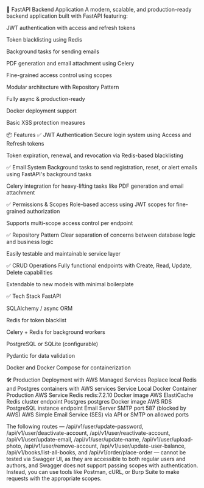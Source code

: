 🚀 FastAPI Backend Application
A modern, scalable, and production-ready backend application built with FastAPI featuring:

JWT authentication with access and refresh tokens

Token blacklisting using Redis

Background tasks for sending emails

PDF generation and email attachment using Celery

Fine-grained access control using scopes

Modular architecture with Repository Pattern

Fully async & production-ready

Docker deployment support

Basic XSS protection measures

📦 Features
✅ JWT Authentication
Secure login system using Access and Refresh tokens

Token expiration, renewal, and revocation via Redis-based blacklisting

✅ Email System
Background tasks to send registration, reset, or alert emails using FastAPI's background tasks

Celery integration for heavy-lifting tasks like PDF generation and email attachment

✅ Permissions & Scopes
Role-based access using JWT scopes for fine-grained authorization

Supports multi-scope access control per endpoint

✅ Repository Pattern
Clear separation of concerns between database logic and business logic

Easily testable and maintainable service layer

✅ CRUD Operations
Fully functional endpoints with Create, Read, Update, Delete capabilities

Extendable to new models with minimal boilerplate

✅ Tech Stack
FastAPI

SQLAlchemy / async ORM

Redis for token blacklist

Celery + Redis for background workers

PostgreSQL or SQLite (configurable)

Pydantic for data validation

Docker and Docker Compose for containerization


🛠️ Production Deployment with AWS Managed Services
Replace local Redis and Postgres containers with AWS services
Service	Local Docker Container	Production AWS Service
Redis	redis:7.2.10 Docker image	AWS ElastiCache Redis cluster endpoint
Postgres	postgres Docker image	AWS RDS PostgreSQL instance endpoint
Email Server	SMTP port 587 (blocked by AWS)	AWS Simple Email Service (SES) via API or SMTP on allowed ports

The following routes — /api/v1/user/update-password, /api/v1/user/deactivate-account, /api/v1/user/reactivate-account, /api/v1/user/update-email, /api/v1/user/update-name, /api/v1/user/upload-photo, /api/v1/user/remove-account, /api/v1/user/update-user-balance, /api/v1/books/list-all-books, and /api/v1/order/place-order — cannot be tested via Swagger UI, as they are accessible to both regular users and authors, and Swagger does not support passing scopes with authentication. Instead, you can use tools like Postman, cURL, or Burp Suite to make requests with the appropriate scopes.
